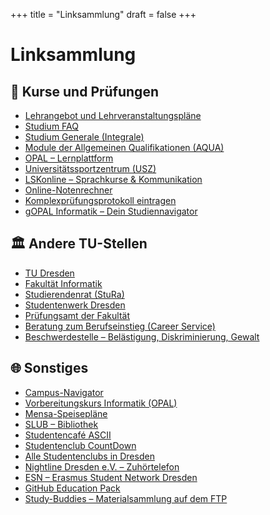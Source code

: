 +++
title = "Linksammlung"
draft = false
+++

# Linksammlung

## 📘 Kurse und Prüfungen

- [Lehrangebot und Lehrveranstaltungspläne](https://tu-dresden.de/ing/informatik/studium/lehre/lehrangebotskataloge)
- [Studium FAQ](https://tu-dresden.de/ing/informatik/studium/faq)
- [Studium Generale (Integrale)](https://www.integrale.de/)
- [Module der Allgemeinen Qualifikationen (AQUA)](https://tu-dresden.de/ing/informatik/studium/lehre/aqua)
- [OPAL – Lernplattform](https://bildungsportal.sachsen.de/opal/dmz/)
- [Universitätssportzentrum (USZ)](https://tu-dresden.de/usz)
- [LSKonline – Sprachkurse & Kommunikation](https://lskonline.tu-dresden.de)
- [Online-Notenrechner](https://www.ifsr.de/service/notenrechner)
- [Komplexprüfungsprotokoll eintragen](https://www.ifsr.de/kpp/)
- [gOPAL Informatik – Dein Studiennavigator](https://tu-dresden.de/mz/projekte/projekte/studienerfolgskonzept/mobiles-studienassistenzsystem-gopal)

## 🏛️ Andere TU-Stellen

- [TU Dresden](https://tu-dresden.de)
- [Fakultät Informatik](https://tu-dresden.de/ing/informatik)
- [Studierendenrat (StuRa)](https://www.stura.tu-dresden.de)
- [Studentenwerk Dresden](https://www.studentenwerk-dresden.de)
- [Prüfungsamt der Fakultät](https://tu-dresden.de/ing/informatik/studium/pruefungsorganisation)
- [Beratung zum Berufseinstieg (Career Service)](https://tu-dresden.de/karriere/berufseinstieg/beratung)
- [Beschwerdestelle – Belästigung, Diskriminierung, Gewalt](https://tu-dresden.de/tu-dresden/organisation/gremien-und-beauftragte/gleichstellungs-und-frauenbeauftragte/beschwerdestelle)

## 🌐 Sonstiges

- [Campus-Navigator](https://navigator.tu-dresden.de/)
- [Vorbereitungskurs Informatik (OPAL)](https://bildungsportal.sachsen.de/opal/auth/RepositoryEntry/23217537051)
- [Mensa-Speisepläne](https://www.studentenwerk-dresden.de/mensen/speiseplan/)
- [SLUB – Bibliothek](https://www.slub-dresden.de/)
- [Studentencafé ASCII](https://www.ascii-dresden.de)
- [Studentenclub CountDown](https://www.countdown-dresden.de/)
- [Alle Studentenclubs in Dresden](https://www.studentenwerk-dresden.de/kultur/studentenclubs.html)
- [Nightline Dresden e.V. – Zuhörtelefon](https://nightline-dresden.de/)
- [ESN – Erasmus Student Network Dresden](https://www.esn-dresden.de/)
- [GitHub Education Pack](https://education.github.com/pack)
- [Study-Buddies – Materialsammlung auf dem FTP](https://ftp.ifsr.de/studybuddies/)